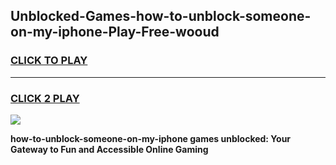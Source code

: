 
## Unblocked-Games-how-to-unblock-someone-on-my-iphone-Play-Free-wooud
<h3>
<a href="https://premium76.site?title=how-to-unblock-someone-on-my-iphone&ref=21A">CLICK TO PLAY</a></h3>
<hr>

<h3>
<a href="https://premium76.site?title=how-to-unblock-someone-on-my-iphone&ref=21A">CLICK 2 PLAY</a>
  
</h3>

<a href="https://premium76.site?title=how-to-unblock-someone-on-my-iphone&ref=21A"><img src="https://clearcache.store/games.png"></a>


**how-to-unblock-someone-on-my-iphone games unblocked: Your Gateway to Fun and Accessible Online Gaming**
